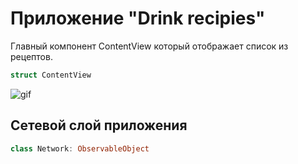 # Приложение "Drink recipies" #

 Главный компонент ContentView который отображает список из рецептов.

```swift
struct ContentView
```

![gif](Gif/ScreenRecording2024-06-20at1.00.21PM-ezgif.com-video-to-gif-converter.gif)

## Сетевой слой приложения ##
```swift
class Network: ObservableObject
```
